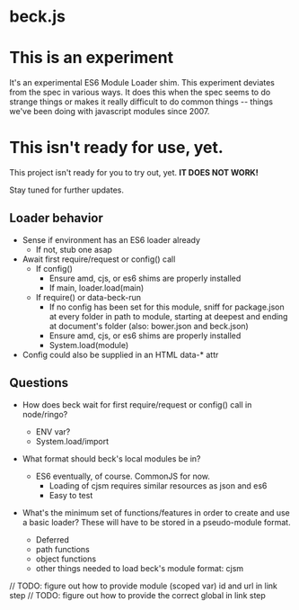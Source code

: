 # beck.js

# This is an experiment

It's an experimental ES6 Module Loader shim.  This experiment deviates from the
spec in various ways.  It does this when the spec seems to do strange things or
makes it really difficult to do common things -- things we've been doing with
javascript modules since 2007.

# This isn't ready for use, yet.

This project isn't ready for you to try out, yet.  **IT DOES NOT WORK!**

Stay tuned for further updates.

## Loader behavior

* Sense if environment has an ES6 loader already
	* If not, stub one asap
* Await first require/request or config() call
	* If config()
		* Ensure amd, cjs, or es6 shims are properly installed
		* If main, loader.load(main)
	* If require() or data-beck-run
		* If no config has been set for this module, sniff for package.json at
		  every folder in path to module, starting at deepest and ending at
		  document's folder (also: bower.json and beck.json)
		* Ensure amd, cjs, or es6 shims are properly installed
		* System.load(module)
* Config could also be supplied in an HTML data-* attr

## Questions

* How does beck wait for first require/request or config() call in node/ringo?
	* ENV var?
	* System.load/import

* What format should beck's local modules be in?
	* ES6 eventually, of course. CommonJS for now.
		* Loading of cjsm requires similar resources as json and es6
		* Easy to test

* What's the minimum set of functions/features in order to create and
use a basic loader?  These will have to be stored in a pseudo-module format.
	* Deferred
	* path functions
	* object functions
	* other things needed to load beck's module format: cjsm

// TODO: figure out how to provide module (scoped var) id and url in link step
// TODO: figure out how to provide the correct global in link step
